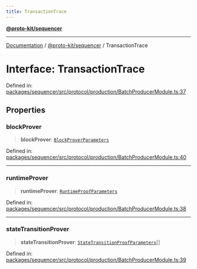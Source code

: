 ```yaml
---
title: TransactionTrace
---
```


[**@proto-kit/sequencer**](../README.md)

***

[Documentation](../../../README.md) / [@proto-kit/sequencer](../README.md) / TransactionTrace

# Interface: TransactionTrace

Defined in: [packages/sequencer/src/protocol/production/BatchProducerModule.ts:37](https://github.com/proto-kit/framework/blob/b953c754e500c62f01fbbd6d09adfb2f5577269d/packages/sequencer/src/protocol/production/BatchProducerModule.ts#L37)

## Properties

### blockProver

> **blockProver**: [`BlockProverParameters`](BlockProverParameters.md)

Defined in: [packages/sequencer/src/protocol/production/BatchProducerModule.ts:40](https://github.com/proto-kit/framework/blob/b953c754e500c62f01fbbd6d09adfb2f5577269d/packages/sequencer/src/protocol/production/BatchProducerModule.ts#L40)

***

### runtimeProver

> **runtimeProver**: [`RuntimeProofParameters`](RuntimeProofParameters.md)

Defined in: [packages/sequencer/src/protocol/production/BatchProducerModule.ts:38](https://github.com/proto-kit/framework/blob/b953c754e500c62f01fbbd6d09adfb2f5577269d/packages/sequencer/src/protocol/production/BatchProducerModule.ts#L38)

***

### stateTransitionProver

> **stateTransitionProver**: [`StateTransitionProofParameters`](StateTransitionProofParameters.md)[]

Defined in: [packages/sequencer/src/protocol/production/BatchProducerModule.ts:39](https://github.com/proto-kit/framework/blob/b953c754e500c62f01fbbd6d09adfb2f5577269d/packages/sequencer/src/protocol/production/BatchProducerModule.ts#L39)
